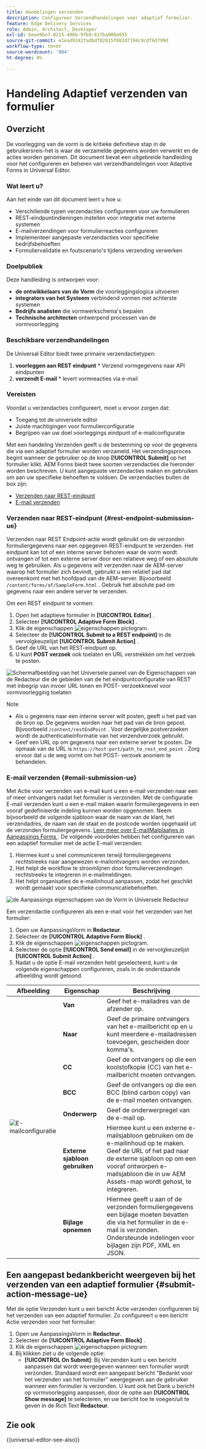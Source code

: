 ```yaml
---
title: Handelingen verzenden
description: Configureer Verzendhandelingen voor adaptief formulier.
feature: Edge Delivery Services
role: Admin, Architect, Developer
exl-id: beee9be7-8215-496b-9fb9-61fba000a055
source-git-commit: e1ead9342fadbdf82815f082d7194c9cdf6d799d
workflow-type: tm+mt
source-wordcount: '904'
ht-degree: 0%

---
```


# Handeling Adaptief verzenden van formulier

## Overzicht

De voorlegging van de vorm is de kritieke definitieve stap in de gebruikersreis-het is waar de verzamelde gegevens worden verwerkt en de acties worden genomen. Dit document bevat een uitgebreide handleiding voor het configureren en beheren van verzendhandelingen voor Adaptive Forms in Universal Editor.

### Wat leert u?

Aan het einde van dit document leert u hoe u:

* Verschillende typen verzendacties configureren voor uw formulieren
* REST-eindpuntindieningen instellen voor integratie met externe systemen
* E-mailverzendingen voor formulierreacties configureren
* Implementeer aangepaste verzendacties voor specifieke bedrijfsbehoeften
* Formuliervalidatie en foutscenario&#39;s tijdens verzending verwerken

### Doelpubliek

Deze handleiding is ontworpen voor:

* **de ontwikkelaars van de Vorm** die voorleggingslogica uitvoeren
* **integrators van het Systeem** verbindend vormen met achterste systemen
* **Bedrijfs analisten** die vormwerkschema&#39;s bepalen
* **Technische architecten** ontwerpend processen van de vormvoorlegging

### Beschikbare verzendhandelingen

De Universal Editor biedt twee primaire verzendactietypen:

1. **voorleggen aan REST eindpunt** * Verzend vormgegevens naar API eindpunten
2. **verzendt E-mail** * levert vormreacties via e-mail

### Vereisten

Voordat u verzendacties configureert, moet u ervoor zorgen dat:

* Toegang tot de universele editor
* Juiste machtigingen voor formulierconfiguratie
* Begrijpen van uw doel voorleggings eindpunt of e-mailconfiguratie

Met een handeling Verzenden geeft u de bestemming op voor de gegevens die via een adaptief formulier worden verzameld. Het verzendingsproces begint wanneer de gebruiker op de knop **[!UICONTROL Submit]** op het formulier klikt. AEM Forms biedt twee soorten verzendacties die hieronder worden beschreven. U kunt aangepaste verzendacties maken en gebruiken om aan uw specifieke behoeften te voldoen. De verzendacties buiten de box zijn:

<!--To define a Submit Action for an Adaptive Form, you use the Properties dialog of the **Adaptive Form block** in the **Editor**-->

* [Verzenden naar REST-eindpunt](#rest-endpoint-submission-ue)
* [E-mail verzenden](#email-submission-ue)


### Verzenden naar REST-eindpunt {#rest-endpoint-submission-ue}

Verzenden naar REST Endpoint-actie wordt gebruikt om de verzonden formuliergegevens naar een opgegeven REST-eindpunt te verzenden. Het eindpunt kan tot of een interne server behoren waar de vorm wordt ontvangen of tot een externe server door een relatieve weg of een absolute weg te gebruiken. Als u gegevens wilt verzenden naar de AEM-server waarop het formulier zich bevindt, gebruikt u een relatief pad dat overeenkomt met het hoofdpad van de AEM-server. Bijvoorbeeld `/content/forms/af/SampleForm.html` . Gebruik het absolute pad om gegevens naar een andere server te verzenden.

<!--Configuring the Submit Action to REST Endpoint for Adaptive Forms offers several benefits such as:  
* It facilitates seamless integration of form data with external systems and services via RESTful APIs.  
* Offers flexibility in managing data submissions from Adaptive Forms, accommodating dynamic and complex data structures.  
* Allows dynamic mapping of form fields to parameters within the REST endpoint URL, enabling adaptable and customizable data submissions.
-->



Om een REST eindpunt te vormen:

1. Open het adaptieve formulier in **[!UICONTROL Editor]** .
1. Selecteer **[!UICONTROL Adaptive Form Block]** .
1. Klik de eigenschappen ![ eigenschappen ](/help/forms/assets/Smock_Properties_18_N.svg) pictogram.
1. Selecteer de **[!UICONTROL Submit to a REST endpoint]** in de vervolgkeuzelijst **[!UICONTROL Submit Action]** .
1. Geef de URL van het REST-eindpunt op.
1. U kunt **POST verzoek** ook toelaten en URL verstrekken om het verzoek te posten.

![ Schermafbeelding van het Universele paneel van de Eigenschappen van de Redacteur die de gebieden van de het eindpuntconfiguratie van REST met inbegrip van invoer URL tonen en POST- verzoekknevel voor vormvoorlegging toelaten ](/help/forms/assets/enable-post-request-ue.png)

>[!NOTE]
>
> * Als u gegevens naar een interne server wilt posten, geeft u het pad van de bron op. De gegevens worden naar het pad van de bron gepost. Bijvoorbeeld `/content/restEndPoint` . Voor dergelijke postverzoeken wordt de authenticatieinformatie van het verzendverzoek gebruikt.
> * Geef een URL op om gegevens naar een externe server te posten. De opmaak van de URL is `https://host:port/path_to_rest_end_point` . Zorg ervoor dat u de weg vormt om het POST- verzoek anoniem te behandelen.

### E-mail verzenden {#email-submission-ue}

Met Actie voor verzenden van e-mail kunt u een e-mail verzenden naar een of meer ontvangers nadat het formulier is verzonden. Met de configuratie E-mail verzenden kunt u een e-mail maken waarin formuliergegevens in een vooraf gedefinieerde indeling kunnen worden opgenomen. Neem bijvoorbeeld de volgende sjabloon waar de naam van de klant, het verzendadres, de naam van de staat en de postcode worden opgehaald uit de verzonden formuliergegevens. [ Leer meer over E-mailMalplaatjes in Aanpassings Forms ](/help/forms/html-email-templates-in-adaptive-forms.md). De volgende voordelen hebben het configureren van een adaptief formulier met de actie E-mail verzenden:

1. Hiermee kunt u snel communiceren terwijl formuliergegevens rechtstreeks naar aangewezen e-mailontvangers worden verzonden.
1. Het helpt de workflow te stroomlijnen door formulierverzendingen rechtstreeks te integreren in e-mailmeldingen.
1. Het helpt organisaties de e-mailinhoud aanpassen, zodat het geschikt wordt gemaakt voor specifieke communicatiebehoeften.

![ de Aanpassings eigenschappen van de Vorm in Universele Redacteur ](/help/forms/assets/submit-actions-ue.png)


Een verzendactie configureren als een e-mail voor het verzenden van het formulier:

1. Open uw AanpassingsVorm in **Redacteur**.
1. Selecteer de **[!UICONTROL Adaptive Form Block]** .
1. Klik de eigenschappen ![ eigenschappen ](/help/forms/assets/Smock_Properties_18_N.svg) pictogram.
1. Selecteer de optie **[!UICONTROL Send email]** in de vervolgkeuzelijst **[!UICONTROL Submit Action]** .
1. Nadat u de optie E-mail verzenden hebt geselecteerd, kunt u de volgende eigenschappen configureren, zoals in de onderstaande afbeelding wordt getoond.

<table>
  <thead>
    <tr>
      <th>Afbeelding</th>
      <th>Eigenschap</th>
      <th>Beschrijving</th>
    </tr>
  </thead>
  <tbody>
    <tr>
    <td rowspan="7"><img src="/help/forms/assets/email-config-ue.png" alt="E-mailconfiguratie"></td> 
    <td><b>Van</td>
    <td>Geef het e-mailadres van de afzender op.</td>
    </tr>
    <tr>
      <td><b>Naar</td>
      <td>Geef de primaire ontvangers van het e-mailbericht op en u kunt meerdere e-mailadressen toevoegen, gescheiden door komma's.</td>
    </tr>
    <tr>
      <td><b>CC</td>
      <td>Geef de ontvangers op die een koolstofkopie (CC) van het e-mailbericht moeten ontvangen.</td>
    </tr>
    <tr>
      <td><b>BCC</td>
      <td>Geef de ontvangers op die een BCC (blind carbon copy) van de e-mail moeten ontvangen.</td>
    </tr>
    <tr>
      <td><b>Onderwerp</td>
      <td>Geef de onderwerpregel van de e-mail op.</td>
    </tr>
    <tr>
      <td><b>Externe sjabloon gebruiken</td>
      <td>Hiermee kunt u een externe e-mailsjabloon gebruiken om de e-mailinhoud op te maken. Geef de URL of het pad naar de externe sjabloon op om een vooraf ontworpen e-mailsjabloon die in uw AEM Assets-map wordt gehost, te integreren.</td>
    </tr>
    <tr>
      <td><b>Bijlage opnemen</td>
      <td>Hiermee geeft u aan of de verzonden formuliergegevens een bijlage moeten bevatten die via het formulier in de e-mail is verzonden. Ondersteunde indelingen voor bijlagen zijn PDF, XML en JSON.</td>
    </tr>
  </tbody>
</table>






<!--
        
        * **From**: The email address of the sender.
        * **To**: Specify the primary recipients of the email, multiple email addresses can be added, separated by commas.
        * **CC**: Specify the recipients who should receive a carbon copy (CC) of the email.
        * **BCC**: Specify the recipients who should receive a blind carbon copy (BCC) of the email.
        * **Subject**: Specify the subject line of the email.
        * **Use External Template**: Enables the use of an external email template for formatting the email content. Provide the URL or path to the External template path to integrate a pre-designed email template hosted in your AEM Assets folder.
        * **Include Attachment**: Specifies whether the submitted form data should include an attachment submitted through the form in the email.

    ![Screenshot of the Universal Editor email configuration panel showing fields for From, To, CC, BCC, Subject, and options for external templates and attachments](/help/forms/assets/email-config-ue.png)

-->

## Een aangepast bedankbericht weergeven bij het verzenden van een adaptief formulier {#submit-action-message-ue}

Met de optie Verzenden kunt u een bericht Actie verzenden configureren bij het verzenden van een adaptief formulier. Zo configureert u een bericht Actie verzenden voor het formulier:

1. Open uw AanpassingsVorm in **Redacteur**.
1. Selecteer de **[!UICONTROL Adaptive Form Block]** .
1. Klik de eigenschappen ![ eigenschappen ](/help/forms/assets/Smock_Properties_18_N.svg) pictogram.
1. Bij klikken ziet u de volgende optie:
   * **[!UICONTROL On Submit]**: Bij Verzenden kunt u een bericht aanpassen dat wordt weergegeven wanneer een formulier wordt verzonden. Standaard wordt een aangepast bericht &quot;Bedankt voor het verzenden van het formulier&quot; weergegeven aan de gebruiker wanneer een formulier is verzonden.
U kunt ook het Dank u bericht op vormvoorlegging aanpassen, door de optie aan **[!UICONTROL Show message]** te selecteren, en uw bericht toe te voegen/uit te geven in de Rich Text **Redacteur**.


## Zie ook

{{universal-editor-see-also}}

